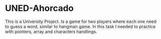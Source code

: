 # UNED-Ahorcado
This is a University Project. Is a game for two players where each one need to guess a word, similar to hangman game. In this task I needed to practice with pointers, array and characters handlings.
